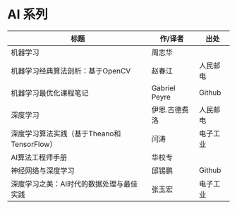 # AI 系列

| 标题                                       | 作/译者       | 出处     |
| ------------------------------------------ | ------------- | -------- |
| 机器学习                                   | 周志华        |          |
| 机器学习经典算法剖析：基于OpenCV           | 赵春江        | 人民邮电 |
| 机器学习最优化课程笔记                     | Gabriel Peyre | Github   |
| 深度学习                                   | 伊恩.古德费洛 | 人民邮电 |
| 深度学习算法实践（基于Theano和TensorFlow） | 闫涛          | 电子工业 |
| AI算法工程师手册                           | 华校专        |          |
| 神经网络与深度学习                         | 邱锡鹏        | Github   |
| 深度学习之美：AI时代的数据处理与最佳实践   | 张玉宏        | 电子工业 |